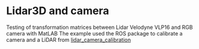 # Lidar3D and camera
Testing of transformation matrices between Lidar Velodyne VLP16 and RGB camera with MatLAB
The example used the ROS package to calibrate a camera and a LiDAR from [lidar_camera_calibration](https://github.com/ankitdhall/lidar_camera_calibration) 




